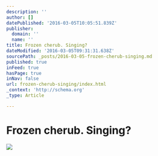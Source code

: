 ```yaml
---
description: ''
author: []
datePublished: '2016-03-05T10:05:51.839Z'
publisher:
  domain: ''
  name: ''
title: Frozen cherub. Singing?
dateModified: '2016-03-05T09:31:31.638Z'
sourcePath: _posts/2016-03-05-frozen-cherub-singing.md
published: true
inFeed: true
hasPage: true
inNav: false
url: frozen-cherub-singing/index.html
_context: 'http://schema.org'
_type: Article

---
```

# Frozen cherub. Singing?
![](https://the-grid-user-content.s3-us-west-2.amazonaws.com/b441becb-763e-4443-9339-1fa7d64b0a87.png)